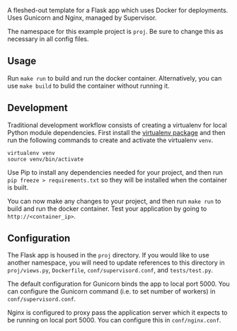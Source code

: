 A fleshed-out template for a Flask app which uses Docker for deployments. Uses
Gunicorn and Nginx, managed by Supervisor.

The namespace for this example project is `proj`. Be sure to change this as
necessary in all config files.

Usage
---

Run `make run` to build and run the docker container. Alternatively, you can
use `make build` to bulid the container without running it.

Development
---

Traditional development workflow consists of creating a virtualenv for
local Python module dependencies. First install the [virtualenv package](https://pypi.python.org/pypi/virtualenv) and then run the following
commands to create and activate the virtualenv `venv`.

```
virtualenv venv
source venv/bin/activate
```

Use Pip to install any dependencies needed for your project, and then run
`pip freeze > requirements.txt` so they will be installed when the container
is built.

You can now make any changes to your project, and then run `make run` to
build and run the docker container. Test your application by going to
`http://<container_ip>`.

Configuration
---

The Flask app is housed in the `proj` directory. If you would like to use
another namespace, you will need to update references to this directory in
`proj/views.py`, `Dockerfile`, `conf/supervisord.conf`, and `tests/test.py`.

The default configuration for Gunicorn binds the app to local port 5000.
You can configure the Gunicorn command (i.e. to set number of workers) in
`conf/supervisord.conf`.

Nginx is configured to proxy pass the application server which it expects to be
running on local port 5000. You can configure this in `conf/nginx.conf`.

